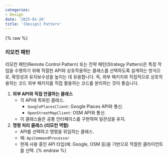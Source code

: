 ```yaml
---
categories:
- Design
date: '2025-01-20'
title: '[Design] Pattern'
---
```


{% raw %}
### 리모컨 패턴
리모컨 패턴(Remote Control Pattern) 또는 전략 패턴(Strategy Pattern)은 특정 작업을 수행하기 위해 적절한 API와 상호작용하는 클래스를 선택하도록 설계하는 방식으로, 확장성과 유지보수성을 높이는 데 유용합니다. 즉, 외부 패키지와 직접적으로 상호작용하는 코드 외부 패키지를 직접 활용하는 코드를 분리하는 것이 좋습니다.

1. **외부 API와 직접 연결하는 클래스**
    - 각 API에 특화된 클래스.
        - `GooglePlacesClient`: Google Places API와 통신.
        - `OpenStreetMapClient`: OSM API와 통신.
    - 이 클래스들은 공통 인터페이스를 구현하여 일관성을 유지.
2. **명령 처리 클래스 (리모컨 역할)**
    - API를 선택하고 명령을 위임하는 클래스.
    - 예: `ApiCommandProcessor`
    - 현재 사용 중인 API 타입(예: Google, OSM 등)을 기반으로 적절한 클라이언트를 선택.
{% endraw %}